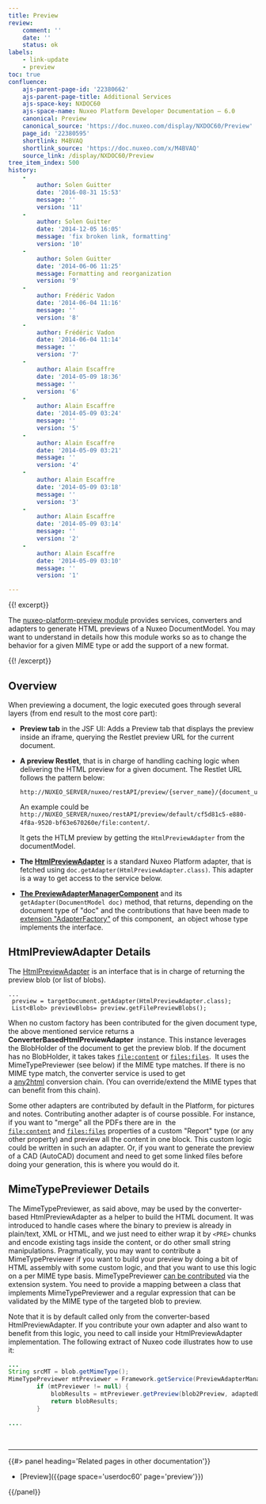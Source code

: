 ```yaml
---
title: Preview
review:
    comment: ''
    date: ''
    status: ok
labels:
    - link-update
    - preview
toc: true
confluence:
    ajs-parent-page-id: '22380662'
    ajs-parent-page-title: Additional Services
    ajs-space-key: NXDOC60
    ajs-space-name: Nuxeo Platform Developer Documentation — 6.0
    canonical: Preview
    canonical_source: 'https://doc.nuxeo.com/display/NXDOC60/Preview'
    page_id: '22380595'
    shortlink: M4BVAQ
    shortlink_source: 'https://doc.nuxeo.com/x/M4BVAQ'
    source_link: /display/NXDOC60/Preview
tree_item_index: 500
history:
    -
        author: Solen Guitter
        date: '2016-08-31 15:53'
        message: ''
        version: '11'
    -
        author: Solen Guitter
        date: '2014-12-05 16:05'
        message: 'fix broken link, formatting'
        version: '10'
    -
        author: Solen Guitter
        date: '2014-06-06 11:25'
        message: Formatting and reorganization
        version: '9'
    -
        author: Frédéric Vadon
        date: '2014-06-04 11:16'
        message: ''
        version: '8'
    -
        author: Frédéric Vadon
        date: '2014-06-04 11:14'
        message: ''
        version: '7'
    -
        author: Alain Escaffre
        date: '2014-05-09 18:36'
        message: ''
        version: '6'
    -
        author: Alain Escaffre
        date: '2014-05-09 03:24'
        message: ''
        version: '5'
    -
        author: Alain Escaffre
        date: '2014-05-09 03:21'
        message: ''
        version: '4'
    -
        author: Alain Escaffre
        date: '2014-05-09 03:18'
        message: ''
        version: '3'
    -
        author: Alain Escaffre
        date: '2014-05-09 03:14'
        message: ''
        version: '2'
    -
        author: Alain Escaffre
        date: '2014-05-09 03:10'
        message: ''
        version: '1'

---
```

{{! excerpt}}

The [nuxeo-platform-preview module](https://github.com/nuxeo/nuxeo-features/tree/release-6.0/nuxeo-platform-preview) provides services, converters and adapters to generate HTML previews of a Nuxeo DocumentModel. You may want to understand in details how this module works so as to change the behavior for a given MIME type or add the support of a new format.

{{! /excerpt}}

## Overview

When previewing a document, the logic executed goes through several layers (from end result to the most core part):

*   **Preview tab** in the JSF UI: Adds a Preview tab that displays the preview inside an iframe, querying the Restlet preview URL for the current document.
*   **A preview Restlet**, that is in charge of handling caching logic when delivering the HTML preview&nbsp;for a given document. The Restlet URL follows the pattern below:

    ```
    http://NUXEO_SERVER/nuxeo/restAPI/preview/{server_name}/{document_uuid}/{previewfield}/

    ```

    An example could be `http://NUXEO_SERVER/nuxeo/restAPI/preview/default/cf5d81c5-e880-4f8a-9520-bf63e670260e/file:content/`.

    It gets the HTLM preview by getting the `HtmlPreviewAdapter` from the documentModel.

*   **The [HtmlPreviewAdapter](http://explorer.nuxeo.org/nuxeo/site/distribution/Nuxeo%20Platform-6.0/viewContribution/org.nuxeo.ecm.platform.preview.adapters--adapters)** is a standard Nuxeo Platform adapter, that is fetched using&nbsp;`doc.getAdapter(HtmlPreviewAdapter.class)`. This adapter is a way to get access to the service below.

*   **[The PreviewAdapterManagerComponent](http://explorer.nuxeo.org/nuxeo/site/distribution/Nuxeo%20Platform-6.0/viewComponent/org.nuxeo.ecm.platform.preview.adapter.PreviewAdapterManagerComponent)** and its `getAdapter(DocumentModel doc)` method, that returns, depending on the document type of "doc" and the contributions that have been made to [extension "AdapterFactory"](http://explorer.nuxeo.org/nuxeo/site/distribution/Nuxeo%20Platform-6.0/viewExtensionPoint/org.nuxeo.ecm.platform.preview.adapter.PreviewAdapterManagerComponent--AdapterFactory) of this component, &nbsp;an object whose type implements the interface.

## HtmlPreviewAdapter Details

The [HtmlPreviewAdapter](https://fisheye.nuxeo.com/browse/nuxeo/nuxeo-features/nuxeo-platform-preview/src/main/java/org/nuxeo/ecm/platform/preview/api/HtmlPreviewAdapter.java?hb=true) is an interface that is in charge of returning the preview blob (or list of blobs).

```
...
 preview = targetDocument.getAdapter(HtmlPreviewAdapter.class);
 List<Blob> previewBlobs= preview.getFilePreviewBlobs();

```

When no custom factory has been contributed for the given document type, the above mentioned service returns a **ConverterBasedHtmlPreviewAdapter** &nbsp;instance. This instance leverages the BlobHolder of the document to get the preview blob. If the document has no BlobHolder, it takes takes [`file:content`](http://filecontent) or [`files:files`](http://filesfiles).&nbsp; It uses the MimeTypePreviewer (see below) if the MIME type matches. If there is no MIME type match, the converter service is used to get a&nbsp;[any2html](http://explorer.nuxeo.org/nuxeo/site/distribution/Nuxeo%20Platform-6.0/viewContribution/org.nuxeo.ecm.platform.convert.preview.plugins--converter)&nbsp;conversion chain. (You can override/extend the MIME types that can benefit from this chain).

Some other adapters are contributed by default in the Platform, for pictures and notes. Contributing another adapter is of course possible. For instance, if you want to "merge" all the PDFs there are in&nbsp; the [`file:content`](http://filecontent)&nbsp;and&nbsp;[`files:files`](http://filesfiles)&nbsp;properties of a custom "Report" type (or any other property) and preview all the content in one block. This custom logic could be written in such an adapter. Or, if you want to generate the preview of a CAD (AutoCAD) document and need to get some linked files before doing your generation, this is where you would do it.

## MimeTypePreviewer Details

The MimeTypePreviewer, as said above,&nbsp;may be used by the converter-based HtmlPreviewAdapter as a helper to build the HTML document. It was introduced to handle cases where the binary to preview is already in plain/text, XML or HTML, and we just need to either wrap it by `<PRE>` chunks and encode existing tags inside the content, or do other small string manipulations. Pragmatically, you may want to contribute a MimeTypePreviewer if you want to build your preview by doing a bit of HTML assembly with some custom logic, and that you want to use this logic on a per MIME type basis. MimeTypePreviewer [can be contributed](http://explorer.nuxeo.org/nuxeo/site/distribution/Nuxeo%20Platform-6.0/viewExtensionPoint/org.nuxeo.ecm.platform.preview.adapter.PreviewAdapterManagerComponent--MimeTypePreviewer) via the extension system. You need to provide a mapping between a class that implements MimeTypePreviewer and a regular expression that can be validated by the MIME type of the targeted blob to preview.

Note that it is by default called only from the converter-based HtmlPreviewAdapter. If you contribute your own adapter and also want to benefit from this logic, you need to call inside your HtmlPreviewAdapter implementation. The following extract of Nuxeo code illustrates how to use it:

```java
...
String srcMT = blob.getMimeType();
MimeTypePreviewer mtPreviewer = Framework.getService(PreviewAdapterManager.class).getPreviewer(srcMT);
        if (mtPreviewer != null) {
            blobResults = mtPreviewer.getPreview(blob2Preview, adaptedDoc);
            return blobResults;
        }

....
```

&nbsp;

* * *

<div class="row" data-equalizer data-equalize-on="medium"><div class="column medium-6">{{#> panel heading='Related pages in other documentation'}}

*   [Preview]({{page space='userdoc60' page='preview'}})

{{/panel}}</div><div class="column medium-6">

&nbsp;

</div></div>
